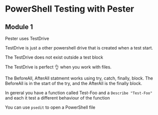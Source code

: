# PowerShell Testing with Pester

## Module 1

Pester uses TestDrive

TestDrive is just a other powershell drive that is created when a test start.

The TestDrive does not exist outside a test block

The TestDrive is perfect 👌 when you work with files.

The BeforeAll, AfterAll statmemt works using try, catch, finally, block. The BeforeAll is in the start of the try, and the AfterAll is the finally block.

In gereral you have a function called Test-Foo and a `Describe "Test-Foo"` and each it test a different behaviour of the function

You can use `psedit` to open a PowerShell file